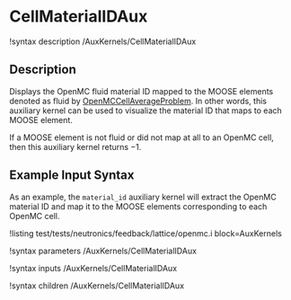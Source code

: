 # CellMaterialIDAux

!syntax description /AuxKernels/CellMaterialIDAux

## Description

Displays the OpenMC fluid material ID mapped to the MOOSE elements
denoted as fluid by [OpenMCCellAverageProblem](/problems/OpenMCCellAverageProblem.md).
In other words, this auxiliary kernel can be used to visualize the material ID that
maps to each MOOSE element.

If a MOOSE element is not fluid or did not map at all to an OpenMC cell,
then this auxiliary kernel returns $-1$.

## Example Input Syntax

As an example, the `material_id` auxiliary kernel will extract the OpenMC material ID
and map it to the MOOSE elements corresponding to each OpenMC cell.

!listing test/tests/neutronics/feedback/lattice/openmc.i
  block=AuxKernels

!syntax parameters /AuxKernels/CellMaterialIDAux

!syntax inputs /AuxKernels/CellMaterialIDAux

!syntax children /AuxKernels/CellMaterialIDAux
